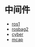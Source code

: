 # 中间件

 - [ros1](./MiddleWare/ros1.md)
 - [rosbag2](./MiddleWare/rosbag2.md)
 - [cyber](./MiddleWare/cyber.md)
 - [mcap](./MiddleWare/mcap.md)
